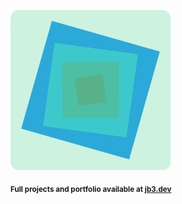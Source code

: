 <a href="https://github.com/jb3/fractal"><img width="256px" src="fractal-20251031-113909.png"/></a>

<sub>**Full projects and portfolio available at [jb3.dev](https://jb3.dev/)**</sub>
